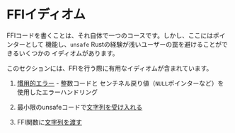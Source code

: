# FFIイディオム

FFIコードを書くことは、それ自体で一つのコースです。しかし、ここにはポインターとして
機能し、`unsafe` Rustの経験が浅いユーザーの罠を避けることができるいくつかの
イディオムがあります。

このセクションには、FFIを行う際に有用なイディオムが含まれています。

1. [慣用的エラー](./errors.md) - 整数コードと
   センチネル戻り値（`NULL`ポインターなど）を使用したエラーハンドリング

2. 最小限のunsafeコードで[文字列を受け入れる](./accepting-strings.md)

3. FFI関数に[文字列を渡す](./passing-strings.md)
